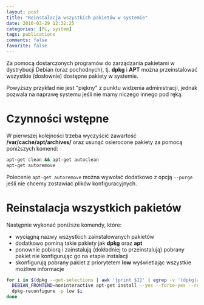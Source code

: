 ```yaml
---
layout: post
title: "Reinstalacja wszystkich pakietów w systemie"
date: 2016-03-29 12:32:25
categories: [PL, system]
tags: publications
comments: false
favorite: false
---
```


Za pomocą dostarczonych programów do zarządzania pakietami w dystrybucji Debian (oraz pochodnych), tj. **dpkg** i **APT** można przeinstalować wszystkie (dosłownie) dostępne pakiety w systemie.

Powyższy przykład nie jest "piękny" z punktu widzenia administracji, jednak pozwala na naprawę systemu jeśli nie mamy niczego innego pod ręką.

# Czynności wstępne

W pierwszej kolejności trzeba wyczyścić zawartość **/var/cache/apt/archives/** oraz usunąć osierocone pakiety za pomocą poniższych komend:

```bash
apt-get clean && apt-get autoclean
apt-get autoremove
```

Polecenie `apt-get autoremove` można wywołać dodatkowo z opcją `--purge` jeśli nie chcemy zostawiać plików konfiguracyjnych.

# Reinstalacja wszystkich pakietów

Następnie wykonać poniższe komendy, które:

- wyciągną nazwy wszystkich zainstalowanych pakietów
- dodatkowo pominą takie pakiety jak **dpkg** oraz **apt**
- ponownie pobiorą i zainstalują (dokładniej to przeinstalują) pobrany pakiet nie konfigurując go na etapie instalacji
- skonfigurują pobrany pakiet z priorytetem **low** wyświetlając wszystkie możliwe informacje

```bash
for i in $(dpkg --get-selections | awk '{print $1}' | egrep -v '(dpkg|apt)') ; do
  DEBIAN_FRONTEND=noninteractive apt-get install --yes --force-yes --reinstall $i
  dpkg-reconfigure -p low $i
done
```
